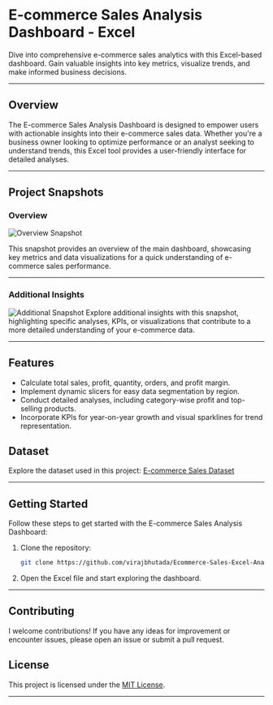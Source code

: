 # E-commerce Sales Analysis Dashboard - Excel

Dive into comprehensive e-commerce sales analytics with this Excel-based dashboard. Gain valuable insights into key metrics, visualize trends, and make informed business decisions.

---

## Overview

The E-commerce Sales Analysis Dashboard is designed to empower users with actionable insights into their e-commerce sales data. Whether you're a business owner looking to optimize performance or an analyst seeking to understand trends, this Excel tool provides a user-friendly interface for detailed analyses.

---

## Project Snapshots


### Overview
![Overview Snapshot](https://github.com/virajbhutada/Ecommerce-Sales-Excel-Analysis/assets/143819712/61dabeaa-8fbd-4550-84a1-00a493829b43)

This snapshot provides an overview of the main dashboard, showcasing key metrics and data visualizations for a quick understanding of e-commerce sales performance.

---

### Additional Insights
![Additional Snapshot](https://github.com/virajbhutada/Ecommerce-Sales-Excel-Analysis/assets/143819712/305ef1bb-bd8b-443c-8a81-ba82572a02f5)
Explore additional insights with this snapshot, highlighting specific analyses, KPIs, or visualizations that contribute to a more detailed understanding of your e-commerce data.

---

## Features

- Calculate total sales, profit, quantity, orders, and profit margin.
- Implement dynamic slicers for easy data segmentation by region.
- Conduct detailed analyses, including category-wise profit and top-selling products.
- Incorporate KPIs for year-on-year growth and visual sparklines for trend representation.

## Dataset

Explore the dataset used in this project: [E-commerce Sales Dataset](https://docs.google.com/spreadsheets/d/1L6aBX0uNlzKiJb7JHdkNUile18s9CI4r/edit?usp=sharing)


---

## Getting Started

Follow these steps to get started with the E-commerce Sales Analysis Dashboard:

1. Clone the repository:

   ```bash
   git clone https://github.com/virajbhutada/Ecommerce-Sales-Excel-Analysis.git
   ```

2. Open the Excel file and start exploring the dashboard.

---

## Contributing

I welcome contributions! If you have any ideas for improvement or encounter issues, please open an issue or submit a pull request.

## License

This project is licensed under the [MIT License](LICENSE).

---


